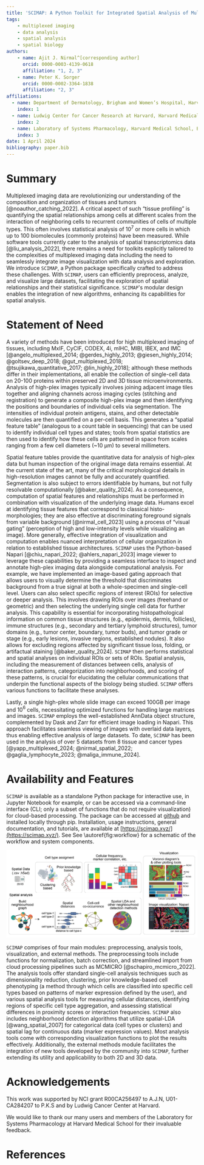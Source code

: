 ```yaml
---
title: 'SCIMAP: A Python Toolkit for Integrated Spatial Analysis of Multiplexed Imaging Data'
tags:
    - multiplexed imaging
    - data analysis
    - spatial analysis
    - spatial biology
authors:
    - name: Ajit J. Nirmal^[corresponding author]
      orcid: 0000-0003-4139-0618
      affiliation: "1, 2, 3"
    - name: Peter K. Sorger
      orcid: 0000-0002-3364-1838
      affiliation: "2, 3"
affiliations:
  - name: Department of Dermatology, Brigham and Women’s Hospital, Harvard Medical School, Boston, MA, United States of America
    index: 1
  - name: Ludwig Center for Cancer Research at Harvard, Harvard Medical School, Boston, MA, United States of America
    index: 2
  - name: Laboratory of Systems Pharmacology, Harvard Medical School, Boston, MA, United States of America
    index: 3
date: 1 April 2024
bibliography: paper.bib
---
```


# Summary

Multiplexed imaging data are revolutionizing our understanding of the composition and organization of tissues and tumors [@noauthor_catching_2022]. A critical aspect of such “tissue profiling” is quantifying the spatial relationships among cells at different scales from the interaction of neighboring cells to recurrent communities of cells of multiple types. This often involves statistical analysis of 10$^7$ or more cells in which up to 100 biomolecules (commonly proteins) have been measured. While software tools currently cater to the analysis of spatial transcriptomics data [@liu_analysis_2022], there remains a need for toolkits explicitly tailored to the complexities of multiplexed imaging data including the need to seamlessly integrate image visualization with data analysis and exploration. We introduce `SCIMAP`, a Python package specifically crafted to address these challenges. With `SCIMAP`, users can efficiently preprocess, analyze, and visualize large datasets, facilitating the exploration of spatial relationships and their statistical significance. `SCIMAP`'s modular design enables the integration of new algorithms, enhancing its capabilities for spatial analysis.

# Statement of Need

A variety of methods have been introduced for high multiplexed imaging of tissues, including MxIF, CyCIF, CODEX, 4i, mIHC, MIBI, IBEX, and IMC [@angelo_multiplexed_2014; @gerdes_highly_2013; @giesen_highly_2014; @goltsev_deep_2018; @gut_multiplexed_2018; @tsujikawa_quantitative_2017; @lin_highly_2018]; although these methods differ in their implementations, all enable the collection of single-cell data on 20-100 proteins within preserved 2D and 3D tissue microenvironments. Analysis of high-plex images typically involves joining adjacent image tiles together and aligning channels across imaging cycles (stitching and registration) to generate a composite high-plex image and then identifying the positions and boundaries of individual cells via segmentation. The intensities of individual protein antigens, stains, and other detectable molecules are then quantified on a per-cell basis. This generates a “spatial feature table” (analogous to a count table in sequencing) that can be used to identify individual cell types and states; tools from spatial statistics are then used to identify how these cells are patterned in space from scales ranging from a few cell diameters (~10 µm) to several millimeters.

Spatial feature tables provide the quantitative data for analysis of high-plex data but human inspection of the original image data remains essential. At the current state of the art, many of the critical morphological details in high-resolution images cannot be fully and accurately quantified. Segmentation is also subject to errors identifiable by humans, but not fully resolvable computationally [@baker_quality_2024]. As a consequence, computation of spatial features and relationships must be performed in combination with visualization of the underlying image data. Humans excel at identifying tissue features that correspond to classical histo-morphologies; they are also effective at discriminating foreground signals from variable background [@nirmal_cell_2023] using a process of “visual gating” (perception of high and low-intensity levels while visualizing an image). More generally, effective integration of visualization and computation enables nuanced interpretation of cellular organization in relation to established tissue architectures. `SCIMAP` uses the Python-based Napari [@chiu_napari_2022; @ahlers_napari_2023] image viewer to leverage these capabilities by providing a seamless interface to inspect and annotate high-plex imaging data alongside computational analysis. For example, we have implemented an image-based gating approach that allows users to visually determine the threshold that discriminates background from a true signal at both a whole-specimen and single-cell level. Users can also select specific regions of interest (ROIs) for selective or deeper analysis. This involves drawing ROIs over images (freehand or geometric) and then selecting the underlying single cell data for further analysis. This capability is essential for incorporating histopathological information on common tissue structures (e.g., epidermis, dermis, follicles), immune structures (e.g., secondary and tertiary lymphoid structures), tumor domains (e.g., tumor center, boundary, tumor buds), and tumor grade or stage (e.g., early lesions, invasive regions, established nodules). It also allows for excluding regions affected by significant tissue loss, folding, or artifactual staining [@baker_quality_2024]. `SCIMAP` then performs statistical and spatial analyses on individual ROIs or sets of ROIs. Spatial analysis, including the measurement of distances between cells, analysis of interaction patterns, categorization into neighborhoods, and scoring of these patterns, is crucial for elucidating the cellular communications that underpin the functional aspects of the biology being studied. `SCIMAP` offers various functions to facilitate these analyses. 

Lastly, a single high-plex whole slide image can exceed 100GB per image and 10$^6$ cells, necessitating optimized functions for handling large matrices and images. `SCIMAP` employs the well-established AnnData object structure, complemented by Dask and Zarr for efficient image loading in Napari. This approach facilitates seamless viewing of images with overlaid data layers, thus enabling effective analysis of large datasets. To date, `SCIMAP` has been used in the analysis of over 5 datasets from 8 tissue and cancer types [@yapp_multiplexed_2024; @nirmal_spatial_2022; @gaglia_lymphocyte_2023; @maliga_immune_2024].

# Availability and Features

`SCIMAP` is available as a standalone Python package for interactive use, in Jupyter Notebook for example, or can be accessed via a command-line interface (CLI; only a subset of functions that do not require visualization) for cloud-based processing. The package can be accessed at [github](https://github.com/labsyspharm/scimap) and installed locally through pip. Installation, usage instructions, general documentation, and tutorials, are available at [https://scimap.xyz/](https://scimap.xyz/). See See \autoref{fig:workflow} for a schematic of the workflow and system components.

![SCIMAP Workflow Overview. The schematic highlights data import, cell classification, spatial analysis, and visualization techniques within the SCIMAP tool box.\label{fig:workflow}](figure-workflow.png)

`SCIMAP` comprises of four main modules: preprocessing, analysis tools, visualization, and external methods. The preprocessing tools include functions for normalization, batch correction, and streamlined import from cloud processing pipelines such as MCMICRO [@schapiro_mcmicro_2022]. The analysis tools offer standard single-cell analysis techniques such as dimensionality reduction, clustering, prior knowledge-based cell phenotyping (a method through which cells are classified into specific cell types based on patterns of marker expression defined by the user), and various spatial analysis tools for measuring cellular distances, identifying regions of specific cell type aggregation, and assessing statistical differences in proximity scores or interaction frequencies. `SCIMAP` also includes neighborhood detection algorithms that utilize spatial-LDA [@wang_spatial_2007] for categorical data (cell types or clusters) and spatial lag for continuous data (marker expression values). Most analysis tools come with corresponding visualization functions to plot the results effectively. Additionally, the external methods module facilitates the integration of new tools developed by the community into `SCIMAP`, further extending its utility and applicability to both 2D and 3D data. 

# Acknowledgements

This work was supported by NCI grant R00CA256497 to A.J.N, U01-CA284207 to P.K.S and by Ludwig Cancer Center at Harvard.

We would like to thank our many users and members of the Laboratory for Systems Pharmacology at Harvard Medical School for their invaluable feedback. 


# References